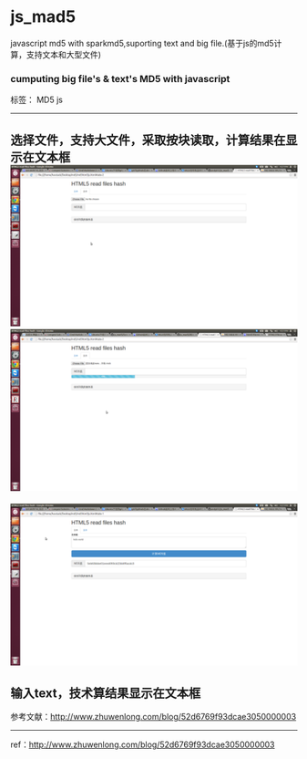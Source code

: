 # js_mad5
javascript md5 with sparkmd5,suporting text and big file.(基于js的md5计算，支持文本和大型文件)
### cumputing big file's & text's MD5 with javascript 

标签： MD5 js

---
选择文件，支持大文件，采取按块读取，计算结果在显示在文本框
![文件md5计算截屏][1]
![图2][2]
--- 
  ![文本md5计算截屏][3]

输入text，技术算结果显示在文本框
---
参考文献：http://www.zhuwenlong.com/blog/52d6769f93dcae3050000003


  [1]: https://github.com/andy012/js_mad5/blob/master/Screenshot_file_md5.png?raw=true
  [2]: https://github.com/andy012/js_mad5/blob/master/Screenshot_file_md5_2.png?raw=true
  [3]: https://github.com/andy012/js_mad5/blob/master/screenshot_text_md5.png?raw=true
---

ref：http://www.zhuwenlong.com/blog/52d6769f93dcae3050000003

